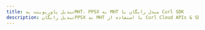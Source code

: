 ---title: تبدیل پاورپوینت بهMHT، PPSX به MHT مبدل رایگان یا Curl SDKdescription: تبدیل رایگانPPSX به MHT با استفاده از Curl Cloud APIs & SDK. همچنین اسناد Microsoft PowerPoint را در Cloud ایجاد، ویرایش و رندر کنید.---